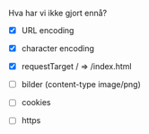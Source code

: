 
Hva har vi ikke gjort ennå?

* [x] URL encoding
* [x] character encoding
* [x] requestTarget / => /index.html
* [ ] bilder (content-type image/png)
* [ ] cookies
* [ ] https

